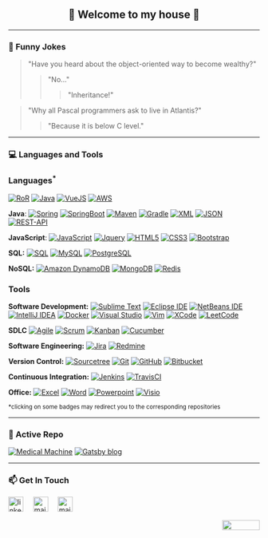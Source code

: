 <div align="center"> <h2>🚀 Welcome to my house 🏯</h2></div>

---
### 🌋 Funny Jokes

> "Have you heard about the object-oriented way to become wealthy?"
>> "No..."
>>> "Inheritance!"


> "Why all Pascal programmers ask to live in Atlantis?"
>> "Because it is below C level."

---
### 💻 Languages and Tools

### Languages<sup>*</sup>

[![RoR](https://img.shields.io/badge/-RoR-cc0000?style=flat&logo=ruby&logoColor=white&link=https://github.com/laihuutoan)](https://github.com/laihuutoan)
[![Java](https://img.shields.io/badge/-Java-007396?style=flat&logo=java&logoColor=white&link=https://github.com/laihuutoan)](https://github.com/laihuutoan)
[![VueJS](https://img.shields.io/badge/-VueJS-4FC08D?style=flat&logo=vue.js&logoColor=white&link=https://github.com/laihuutoan)](https://github.com/laihuutoan)
[![AWS](https://img.shields.io/badge/-AWS-232F3E?style=flat&logo=amazon-aws&logoColor=white&link=https://github.com/laihuutoan)](https://github.com/laihuutoan)

**Java**:
[![Spring](https://img.shields.io/badge/-Spring-6DB33F?style=flat&logo=spring&logoColor=white&link=https://github.com/laihuutoan)](https://github.com/laihuutoan)
[![SpringBoot](https://img.shields.io/badge/-Spring_Boot-black?style=flat&logo=springboot&link=https://github.com/laihuutoan)](https://github.com/laihuutoan)
[![Maven](https://img.shields.io/badge/Maven-C71A36?style=flat&logo=apache-maven&link=hhttps://github.com/laihuutoan)](https://github.com/laihuutoan)
[![Gradle](https://img.shields.io/badge/Gradle-02303A?style=flat&logo=gradle&link=hhttps://github.com/laihuutoan)](https://github.com/laihuutoan)
[![XML](https://img.shields.io/badge/-XML-orange?style=flat&logo=xml&link=https://github.com/laihuutoan)](https://github.com/laihuutoan)
[![JSON](https://img.shields.io/badge/-JSON-000000?style=flat&logo=json&logoColor=white&link=https://github.com/laihuutoan)](https://github.com/laihuutoan)
[![REST-API](https://img.shields.io/badge/REST-API-lightblue?style=flat&logo=rest-api&link=https://github.com/laihuutoan)](https://github.com/laihuutoan)

**JavaScript**:
[![JavaScript](https://img.shields.io/badge/-JavaScript-F7DF1E?style=flat&logo=javascript&logoColor=black&link=https://github.com/laihuutoan)](https://github.com/laihuutoan)
[![Jquery](https://img.shields.io/badge/-jQuery-0769AD?style=flat&logo=jquery&logoColor=white&link=https://github.com/laihuutoan)](https://github.com/laihuutoan)
[![HTML5](https://img.shields.io/badge/-HTML5-E34F26?style=flat&logo=html5&logoColor=white&link=https://github.com/laihuutoan)](https://github.com/laihuutoan)
[![CSS3](https://img.shields.io/badge/-CSS3-1572B6?style=flat&logo=css3&link=https://github.com/laihuutoan)](https://github.com/laihuutoan)
[![Bootstrap](https://img.shields.io/badge/-Bootstrap-7952B3?style=flat&logo=bootstrap&logoColor=white&link=https://github.com/laihuutoan)](https://github.com/laihuutoan)

**SQL:**
[![SQL](https://img.shields.io/badge/-SQL-orange?style=flat&logo=sql&link=https://github.com/laihuutoan)](https://github.com/laihuutoan/Database-Management/tree/master/SQL)
[![MySQL](https://img.shields.io/badge/-MySQL-4479A1?style=flat&logo=mysql&logoColor=white&link=https://github.com/laihuutoan)](https://github.com/laihuutoan)
[![PostgreSQL](https://img.shields.io/badge/-PostgreSQL-336791?style=flat&logo=postgresql&logoColor=white&link=https://github.com/laihuutoan)](https://github.com/laihuutoan)

**NoSQL:**
[![Amazon DynamoDB](https://img.shields.io/badge/-DynamoDB-4053D6?style=flat&logo=amazon-dynamodb&link=https://github.com/laihuutoan)](https://github.com/laihuutoan/Database-Management/tree/master/SQL)
[![MongoDB](https://img.shields.io/badge/-MongoDB-47A248?style=flat&logo=mongodb&logoColor=white&link=https://github.com/laihuutoan)](https://github.com/laihuutoan)
[![Redis](https://img.shields.io/badge/-Redis-DC382D?style=flat&logo=redis&logoColor=white&link=https://github.com/laihuutoan)](https://github.com/laihuutoan)

### Tools

**Software Development:**
[![Sublime Text](https://img.shields.io/badge/-FF9800?style=flat&logo=Sublime-Text&logoColor=black&link=https://github.com/laihuutoan "Eclipse IDE")](https://github.com/laihuutoan)
[![Eclipse IDE](https://img.shields.io/badge/-darkblue?style=flat&logo=Eclipse-IDE&logoColor=white&link=https://github.com/laihuutoan "Eclipse IDE")](https://github.com/laihuutoan)
[![NetBeans IDE](https://img.shields.io/badge/-1B6AC6?style=flat&logo=Apache-NetBeans-IDE&logoColor=white&link=https://github.com/laihuutoan "NetBeans IDE")](https://github.com/laihuutoan)
[![IntelliJ IDEA](https://img.shields.io/badge/-red?style=flat&logo=IntelliJ-IDEA&logoColor=white&link=https://github.com/laihuutoan "IntelliJ IDEA")](https://github.com/laihuutoan)
[![Docker](https://img.shields.io/badge/-2496ED?style=flat&logo=Docker&logoColor=white&link=https://github.com/laihuutoan "Docker")](https://github.com/laihuutoan)
[![Visual Studio](https://img.shields.io/badge/-007ACC?style=flat&logo=Visual-Studio-Code&logoColor=white&link=https://github.com/laihuutoan "Visual Studio")](https://github.com/laihuutoan)
[![Vim](https://img.shields.io/badge/-019733?style=flat&logo=Vim&logoColor=white&link=https://github.com/laihuutoan "Vim")](https://github.com/laihuutoan)
[![XCode](https://img.shields.io/badge/-1575F9?style=flat&logo=Xcode&logoColor=white&link=https://github.com/laihuutoan "XCode")](https://github.com/laihuutoan)
[![LeetCode](https://img.shields.io/badge/-02569B?style=flat&logo=leetCode&logoColor=white&link=https://github.com/laihuutoan "LeetCode")](https://github.com/laihuutoan)

**SDLC**
[![Agile](https://img.shields.io/badge/Agile-blue?style=flat&logo=Agile&logoColor=white&link=https://github.com/laihuutoan "Agile")](https://github.com/laihuutoan)
[![Scrum](https://img.shields.io/badge/Scrum-green?style=flat&logo=Scrum&logoColor=white&link=https://github.com/laihuutoan "Scrum")](https://github.com/laihuutoan)
[![Kanban](https://img.shields.io/badge/Kanban-red?style=flat&logo=Kanban&logoColor=white&link=https://github.com/laihuutoan "Kanban")](https://github.com/laihuutoan)
[![Cucumber](https://img.shields.io/badge/Cucumber-23D96C?style=flat&logo=Cucumber&logoColor=white&link=https://github.com/laihuutoan "Cucumber")](https://github.com/laihuutoan/tree/master/Cucumber)

**Software Engineering:**
[![Jira](https://img.shields.io/badge/-Jira-0052CC?style=flat&logo=jira&logoColor=white&link=https://github.com/laihuutoan)](https://github.com/laihuutoan)
[![Redmine](https://img.shields.io/badge/-Redmine-red?style=flat&logo=jira&logoColor=white&link=https://github.com/laihuutoan)](https://github.com/laihuutoan)

**Version Control:**
[![Sourcetree](https://img.shields.io/badge/Sourcetree-blue?style=flat&logo=sourcetree&logoColor=white&link=https://github.com/laihuutoan)](https://github.com/laihuutoan)
[![Git](https://img.shields.io/badge/-Git-black?style=flat&logo=git&link=https://github.com/laihuutoan)](https://github.com/laihuutoan)
[![GitHub](https://img.shields.io/badge/-GitHub-181717?style=flat&logo=github&link=https://github.com/laihuutoan)](https://github.com/laihuutoan)
[![Bitbucket](https://img.shields.io/badge/-Bitbucket-blue?style=flat&logo=bitbucket&link=https://github.com/laihuutoan)](https://github.com/laihuutoan)

**Continuous Integration:**
[![Jenkins](https://img.shields.io/badge/Jenkins-gray?style=flat&logo=jenkins&link=hhttps://github.com/laihuutoan)](https://github.com/laihuutoan)
[![TravisCI](https://img.shields.io/badge/-TravisCI-red?style=flat&logo=travis&logoColor=white&link=https://github.com/laihuutoan)](https://github.com/laihuutoan)

**Office:**
[![Excel](https://img.shields.io/badge/-Microsoft_Excel-green?style=flat&logo=Microsoft-Excel&link=https://github.com/laihuutoan)](https://github.com/laihuutoan)
[![Word](https://img.shields.io/badge/-Microsoft_Word-blue?style=flat&logo=Microsoft-Word&link=https://github.com/laihuutoan)](https://github.com/laihuutoan)
[![Powerpoint](https://img.shields.io/badge/-Microsoft_Powerpoint-red?style=flat&logo=Microsoft-Powerpoint&link=https://github.com/laihuutoan)](https://github.com/laihuutoan)
[![Visio](https://img.shields.io/badge/-Microsoft_Visio-blue?style=flat&logo=Microsoft-Visio&link=https://github.com/laihuutoan)](https://github.com/laihuutoan)

<sup>*clicking on some badges may redirect you to the corresponding repositories</sup>

---
### 👀 Active Repo
[![Medical Machine](https://github-readme-stats.vercel.app/api/pin/?username=laihuutoan&repo=medical_machine&theme=radical "Medical Machine")](https://github.com/laihuutoan/medical_machine)
[![Gatsby blog](https://github-readme-stats.vercel.app/api/pin/?username=laihuutoan&repo=brian-gatsby-blog&theme=highcontrast "Gatsby Blog")](https://github.com/laihuutoan/brian-gatsby-blog)

---
### 📫 Get In Touch
<a href="https://www.linkedin.com/in/toan-lai-huu/"><img src="https://www.vectorlogo.zone/logos/linkedin/linkedin-tile.svg" width="30px" alt="linkedin"></a>
&nbsp; &nbsp;
<a href="mailto:laihuutoan@gmail.com"><img src="https://www.vectorlogo.zone/logos/gmail/gmail-icon.svg" width="30px" alt="mail"></a>
&nbsp; &nbsp;
<a href="https://www.facebook.com/laihuutoan/"><img src="https://www.vectorlogo.zone/logos/facebook/facebook-tile.svg" width="30px" alt="mail"></a>
&nbsp; &nbsp;

<img align="right" width="75" height="20" src="https://visitor-badge.glitch.me/badge?page_id=laihuutoan.laihuutoan">


